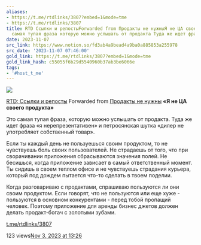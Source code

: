 ```yaml
---
aliases:
- https://t.me/rtdlinks/3807?embed=1&mode=tme
- https://t.me/rtdlinks/3807
title: RTD Ссылки и репостыForwarded from Продакты не нужныЯ не ЦА своего продукта  Это
  самая тупая фраза которую можно услышать от продакта Туда же идет фра
date: 2023-11-07
src_link: https://www.notion.so/fd3ab4a9bead4a9ba0a885853a255978
src_date: '2023-11-07 07:46:00'
gold_link: https://t.me/rtdlinks/3807?embed=1&mode=tme
gold_link_hash: c55055f6b29d5540960b37ab3be6066e
tags:
- '#host_t_me'
---
```




[*![](https://cdn4.cdn-telegram.org/file/G2_fMQitZa6NlXppvnx07ptqMbKheG6mEHOKOWMb-e2GKGI6m4sVzdJWLZKabkz-3CTa8_SbxqQkI5N80Dk35YR74gESCSO4v_t-RQMSRNdBGEpHg9-fQzdaCxUo0IVX2xv3D24F8kYRK4YUVDyt402ICt9MyowC-VR4Tp8tLfVoqsHnSlv07Dv3cKw9_eznuxX_Kzmg2P8tzsnpjIQFBPVpIg8NLkiONPtAq4xjcu9LBce0ipLZ3B_depv7jOospban9A_LO4XtDxOwR8sH-MHTCpCdYx2-CHusSpJSqFNaE644K33uErsOtN4lFUhIAAP96I_O6Asvt3jzajYoww.jpg)*](https://t.me/rtdlinks)



[RTD: Ссылки и репосты](https://t.me/rtdlinks)
Forwarded from [Продакты не нужны](https://t.me/betternotworse/413)
**«Я не ЦА своего продукта»**  
  
Это самая тупая фраза, которую можно услышать от продакта. Туда же идет фраза «я нерепрезентативен» и петросянская шутка «дилер не употребляет собственный товар».   
  
Если ты каждый день не пользуешься своим продуктом, то не чувствуешь боль своих пользователей. Не страдаешь от того, что при сворачивании приложения сбрасываются значения полей. Не бесишься, когда приложение зависает в самый ответственный момент. Ты сидишь в своем теплом офисе и не чувствуешь страдания курьера, который под дождем пытается что-то сделать в твоем поделии.  
  
Когда разговариваю с продактами, спрашиваю пользуются ли они своим продуктом. Если говорят, что не пользуются или еще хуже - пользуются в основном конкурентами - перед тобой пропащий человек. Поэтому приложение для аренды бизнес джетов должен делать продакт-богач с золотыми зубами.

[t.me/rtdlinks/3807](https://t.me/rtdlinks/3807)

123 views[Nov 3, 2023 at 13:26](https://t.me/rtdlinks/3807)